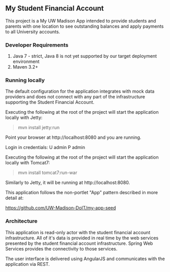 ## My Student Financial Account

This project is a My UW Madison App intended to provide students and parents with one location to see outstanding balances and apply payments to all University accounts.

### Developer Requirements

1. Java 7 - strict, Java 8 is not yet supported by our target deployment environment
2. Maven 3.2+

### Running locally

The default configuration for the application integrates with mock data providers and does not connect
with any part of the infrastructure supporting the Student Financial Account.

Executing the following at the root of the project will start the application locally with Jetty:

> mvn install jetty:run

Point your browser at http://localhost:8080 and you are running.

Login in credentials: U admin P admin

Executing the following at the root of the project will start the application locally with Tomcat7:

> mvn install tomcat7:run-war

Similarly to Jetty, it will be running at http://localhost:8080. 

This application follows the non-portlet "App" pattern described in more detail at:

  https://github.com/UW-Madison-DoIT/my-app-seed

### Architecture 

This application is read-only actor with the student financial account infrastructure. All of it's data
is provided in real time by the web services presented by the student financial account infrastructure.
Spring Web Services provides the connectivity to those services.

The user interface is delivered using AngularJS and communicates with the application via REST.

